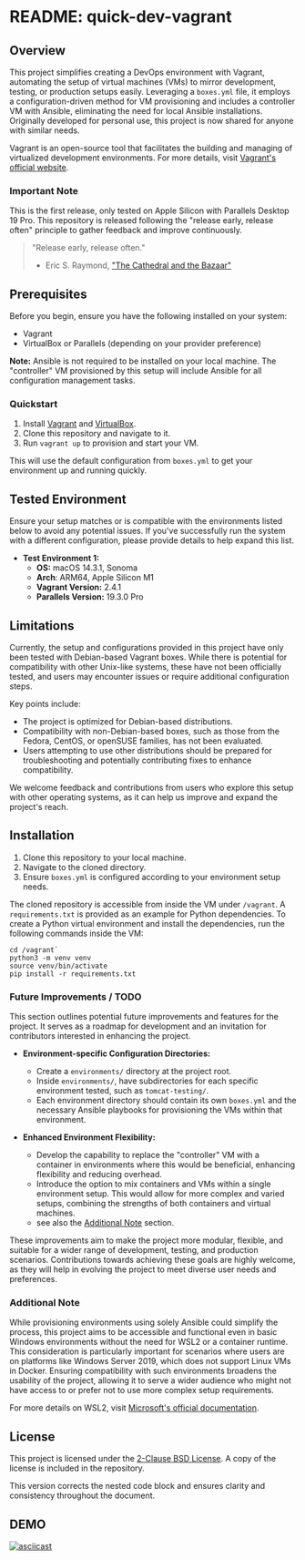 # README: quick-dev-vagrant

## Overview
This project simplifies creating a DevOps environment with Vagrant, automating the setup of virtual machines (VMs) to mirror development, testing, or production setups easily.
Leveraging a `boxes.yml` file, it employs a configuration-driven method for VM provisioning and includes a controller VM with Ansible, eliminating the need for local Ansible installations.
Originally developed for personal use, this project is now shared for anyone with similar needs.

Vagrant is an open-source tool that facilitates the building and managing of virtualized development environments.
For more details, visit [Vagrant's official website](https://www.vagrantup.com/).

### Important Note

This is the first release, only tested on Apple Silicon with Parallels Desktop 19 Pro. This repository is released following the "release early, release often" principle to gather feedback and improve continuously.

> "Release early, release often."
>
> - Eric S. Raymond, ["The Cathedral and the Bazaar"](http://www.catb.org/~esr/writings/cathedral-bazaar/cathedral-bazaar/)

## Prerequisites
Before you begin, ensure you have the following installed on your system:
- Vagrant
- VirtualBox or Parallels (depending on your provider preference)

**Note:** Ansible is not required to be installed on your local machine. 
The "controller" VM provisioned by this setup will include Ansible for all configuration management tasks.

### Quickstart

1. Install [Vagrant](https://www.vagrantup.com/downloads) and [VirtualBox](https://www.virtualbox.org/wiki/Downloads).
2. Clone this repository and navigate to it.
3. Run `vagrant up` to provision and start your VM.

This will use the default configuration from `boxes.yml` to get your environment up and running quickly.

## Tested Environment

Ensure your setup matches or is compatible with the environments listed below to avoid any potential issues. 
If you've successfully run the system with a different configuration, please provide details to help expand this list.

- **Test Environment 1:**
  - **OS:** macOS 14.3.1, Sonoma
  - **Arch**: ARM64, Apple Silicon M1
  - **Vagrant Version:** 2.4.1
  - **Parallels Version:** 19.3.0 Pro

## Limitations

Currently, the setup and configurations provided in this project have only been tested with Debian-based Vagrant boxes.
While there is potential for compatibility with other Unix-like systems, these have not been officially tested, and users may encounter issues or require additional configuration steps.

Key points include:
- The project is optimized for Debian-based distributions.
- Compatibility with non-Debian-based boxes, such as those from the Fedora, CentOS, or openSUSE families, has not been evaluated.
- Users attempting to use other distributions should be prepared for troubleshooting and potentially contributing fixes to enhance compatibility.

We welcome feedback and contributions from users who explore this setup with other operating systems, as it can help us improve and expand the project's reach.


## Installation
1. Clone this repository to your local machine.
2. Navigate to the cloned directory.
3. Ensure `boxes.yml` is configured according to your environment setup needs.

The cloned repository is accessible from inside the VM under `/vagrant`. 
A `requirements.txt` is provided as an example for Python dependencies. 
To create a Python virtual environment and install the dependencies, run the following commands inside the VM:

```
cd /vagrant`
python3 -m venv venv 
source venv/bin/activate 
pip install -r requirements.txt
```

### Future Improvements / TODO

This section outlines potential future improvements and features for the project. It serves as a roadmap for development and an invitation for contributors interested in enhancing the project.

- **Environment-specific Configuration Directories:**
  - Create a `environments/` directory at the project root.
  - Inside `environments/`, have subdirectories for each specific environment tested, such as `tomcat-testing/`.
  - Each environment directory should contain its own `boxes.yml` and the necessary Ansible playbooks for provisioning the VMs within that environment.

- **Enhanced Environment Flexibility:**
  - Develop the capability to replace the "controller" VM with a container in environments where this would be beneficial, enhancing flexibility and reducing overhead.
  - Introduce the option to mix containers and VMs within a single environment setup. This would allow for more complex and varied setups, combining the strengths of both containers and virtual machines.
  - see also the [Additional Note](#additional-note) section.

These improvements aim to make the project more modular, flexible, and suitable for a wider range of development, testing, and production scenarios. Contributions towards achieving these goals are highly welcome, as they will help in evolving the project to meet diverse user needs and preferences.

### Additional Note

While provisioning environments using solely Ansible could simplify the process, this project aims to be accessible and functional even in basic Windows environments without the need for WSL2 or a container runtime. This consideration is particularly important for scenarios where users are on platforms like Windows Server 2019, which does not support Linux VMs in Docker. Ensuring compatibility with such environments broadens the usability of the project, allowing it to serve a wider audience who might not have access to or prefer not to use more complex setup requirements.

For more details on WSL2, visit [Microsoft's official documentation](https://docs.microsoft.com/en-us/windows/wsl/about).


## License
This project is licensed under the [2-Clause BSD License](https://opensource.org/licenses/BSD-2-Clause). 
A copy of the license is included in the repository.

This version corrects the nested code block and ensures clarity and consistency throughout the document.

## DEMO

[![asciicast](https://asciinema.org/a/RsaQfY4CeZG25U4vwdLxYZhES.svg)](https://asciinema.org/a/RsaQfY4CeZG25U4vwdLxYZhES)
